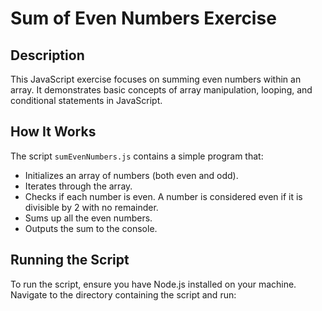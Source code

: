 # Sum of Even Numbers Exercise

## Description
This JavaScript exercise focuses on summing even numbers within an array. It demonstrates basic concepts of array manipulation, looping, and conditional statements in JavaScript.

## How It Works
The script `sumEvenNumbers.js` contains a simple program that:
- Initializes an array of numbers (both even and odd).
- Iterates through the array.
- Checks if each number is even. A number is considered even if it is divisible by 2 with no remainder.
- Sums up all the even numbers.
- Outputs the sum to the console.

## Running the Script
To run the script, ensure you have Node.js installed on your machine. Navigate to the directory containing the script and run:
